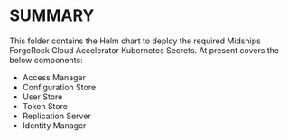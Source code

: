 # **SUMMARY**

This folder contains the Helm chart to deploy the required Midships ForgeRock Cloud Accelerator Kubernetes Secrets. At present covers the below components:
- Access Manager
- Configuration Store
- User Store
- Token Store
- Replication Server
- Identity Manager
